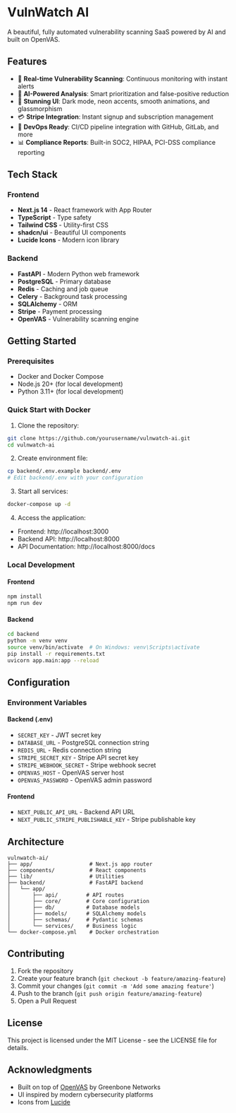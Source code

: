 # VulnWatch AI

A beautiful, fully automated vulnerability scanning SaaS powered by AI and built on OpenVAS.

## Features

- 🚀 **Real-time Vulnerability Scanning**: Continuous monitoring with instant alerts
- 🤖 **AI-Powered Analysis**: Smart prioritization and false-positive reduction
- 🎨 **Stunning UI**: Dark mode, neon accents, smooth animations, and glassmorphism
- 💳 **Stripe Integration**: Instant signup and subscription management
- 🔧 **DevOps Ready**: CI/CD pipeline integration with GitHub, GitLab, and more
- 📊 **Compliance Reports**: Built-in SOC2, HIPAA, PCI-DSS compliance reporting

## Tech Stack

### Frontend
- **Next.js 14** - React framework with App Router
- **TypeScript** - Type safety
- **Tailwind CSS** - Utility-first CSS
- **shadcn/ui** - Beautiful UI components
- **Lucide Icons** - Modern icon library

### Backend
- **FastAPI** - Modern Python web framework
- **PostgreSQL** - Primary database
- **Redis** - Caching and job queue
- **Celery** - Background task processing
- **SQLAlchemy** - ORM
- **Stripe** - Payment processing
- **OpenVAS** - Vulnerability scanning engine

## Getting Started

### Prerequisites

- Docker and Docker Compose
- Node.js 20+ (for local development)
- Python 3.11+ (for local development)

### Quick Start with Docker

1. Clone the repository:
```bash
git clone https://github.com/yourusername/vulnwatch-ai.git
cd vulnwatch-ai
```

2. Create environment file:
```bash
cp backend/.env.example backend/.env
# Edit backend/.env with your configuration
```

3. Start all services:
```bash
docker-compose up -d
```

4. Access the application:
- Frontend: http://localhost:3000
- Backend API: http://localhost:8000
- API Documentation: http://localhost:8000/docs

### Local Development

#### Frontend

```bash
npm install
npm run dev
```

#### Backend

```bash
cd backend
python -m venv venv
source venv/bin/activate  # On Windows: venv\Scripts\activate
pip install -r requirements.txt
uvicorn app.main:app --reload
```

## Configuration

### Environment Variables

#### Backend (.env)
- `SECRET_KEY` - JWT secret key
- `DATABASE_URL` - PostgreSQL connection string
- `REDIS_URL` - Redis connection string
- `STRIPE_SECRET_KEY` - Stripe API secret key
- `STRIPE_WEBHOOK_SECRET` - Stripe webhook secret
- `OPENVAS_HOST` - OpenVAS server host
- `OPENVAS_PASSWORD` - OpenVAS admin password

#### Frontend
- `NEXT_PUBLIC_API_URL` - Backend API URL
- `NEXT_PUBLIC_STRIPE_PUBLISHABLE_KEY` - Stripe publishable key

## Architecture

```
vulnwatch-ai/
├── app/                  # Next.js app router
├── components/           # React components
├── lib/                  # Utilities
├── backend/              # FastAPI backend
│   └── app/
│       ├── api/         # API routes
│       ├── core/        # Core configuration
│       ├── db/          # Database models
│       ├── models/      # SQLAlchemy models
│       ├── schemas/     # Pydantic schemas
│       └── services/    # Business logic
└── docker-compose.yml    # Docker orchestration
```

## Contributing

1. Fork the repository
2. Create your feature branch (`git checkout -b feature/amazing-feature`)
3. Commit your changes (`git commit -m 'Add some amazing feature'`)
4. Push to the branch (`git push origin feature/amazing-feature`)
5. Open a Pull Request

## License

This project is licensed under the MIT License - see the LICENSE file for details.

## Acknowledgments

- Built on top of [OpenVAS](https://www.openvas.org/) by Greenbone Networks
- UI inspired by modern cybersecurity platforms
- Icons from [Lucide](https://lucide.dev/)